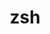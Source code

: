 ---
title: "zsh"
layout: cache
category: package
meta: {"versions": ["5.4.2", "5.8"], "compilers": ["gcc@10.3.0", "gcc@7.3.0", "gcc@7.3.1", "gcc@7.4.0", "gcc@7.5.0", "gcc@8.1.0", "gcc@8.3.1", "gcc@8.4.1", "gcc@9.3.0", "intel@19.1.3.304"]}
spec_files: 
 - spec-0.json
 - spec-1.json
 - spec-2.json
 - spec-3.json
 - spec-4.json
 - spec-5.json
 - spec-6.json
 - spec-7.json
 - spec-8.json
 - spec-9.json
 - spec-10.json
 - spec-11.json
 - spec-12.json
 - spec-13.json
 - spec-14.json
 - spec-15.json
 - spec-16.json
 - spec-17.json
 - spec-18.json
 - spec-19.json
 - spec-20.json
 - spec-21.json
 - spec-22.json
 - spec-23.json
 - spec-24.json
 - spec-25.json
 - spec-26.json
 - spec-27.json
 - spec-28.json
 - spec-29.json
 - spec-30.json
 - spec-31.json
 - spec-32.json
 - spec-33.json
 - spec-34.json
 - spec-35.json
 - spec-36.json
 - spec-37.json
 - spec-38.json
 - spec-39.json
 - spec-40.json
 - spec-41.json
 - spec-42.json
 - spec-43.json
 - spec-44.json
 - spec-45.json
 - spec-46.json
 - spec-47.json
 - spec-48.json
 - spec-49.json
 - spec-50.json
 - spec-51.json
 - spec-52.json
 - spec-53.json
 - spec-54.json
 - spec-55.json
 - spec-56.json
 - spec-57.json
 - spec-58.json
 - spec-59.json
 - spec-60.json
 - spec-61.json
 - spec-62.json
 - spec-63.json
 - spec-64.json
 - spec-65.json
 - spec-66.json
 - spec-67.json
 - spec-68.json
 - spec-69.json
 - spec-70.json
 - spec-71.json
 - spec-72.json
 - spec-73.json
 - spec-74.json
 - spec-75.json
 - spec-76.json
 - spec-77.json
 - spec-78.json
 - spec-79.json
 - spec-80.json
 - spec-81.json
 - spec-82.json
spec_names:
 - 'zsh@5.8%gcc@8.3.1+skip-tcsetpgrp-test arch=linux-rhel8-x86_64 ^ncurses@6.2%gcc@8.3.1~symlinks+termlib abi=none arch=linux-rhel8-x86_64 ^pcre@8.44%gcc@8.3.1~jit+multibyte+utf arch=linux-rhel8-x86_64'
 - 'zsh@5.4.2%gcc@7.3.0+skip-tcsetpgrp-test arch=linux-rhel7-x86_64 ^ncurses@6.2%gcc@7.3.0~symlinks+termlib arch=linux-rhel7-x86_64 ^pcre@8.44%gcc@7.3.0~jit+multibyte+utf arch=linux-rhel7-x86_64'
 - 'zsh@5.8%gcc@7.3.0+skip-tcsetpgrp-test arch=linux-centos7-x86_64 ^ncurses@6.2%gcc@7.3.0~symlinks+termlib arch=linux-centos7-x86_64 ^pcre@8.44%gcc@7.3.0~jit+multibyte+utf arch=linux-centos7-x86_64'
 - 'zsh@5.8%gcc@8.3.1+skip-tcsetpgrp-test arch=linux-rhel8-ppc64le ^ncurses@6.2%gcc@8.3.1~symlinks+termlib abi=none arch=linux-rhel8-ppc64le ^pcre@8.44%gcc@8.3.1~jit+multibyte+utf arch=linux-rhel8-ppc64le'
 - 'zsh@5.8%gcc@8.4.1+skip-tcsetpgrp-test arch=linux-rhel8-x86_64 ^ncurses@6.2%gcc@8.4.1~symlinks+termlib abi=none arch=linux-rhel8-x86_64 ^pcre@8.44%gcc@8.4.1~jit+multibyte+utf arch=linux-rhel8-x86_64'
 - 'zsh@5.4.2%gcc@7.3.0+skip-tcsetpgrp-test arch=linux-ubuntu18.04-x86_64 ^ncurses@6.2%gcc@7.3.0~symlinks+termlib arch=linux-ubuntu18.04-x86_64 ^pcre@8.44%gcc@7.3.0~jit+multibyte+utf arch=linux-ubuntu18.04-x86_64'
 - 'zsh@5.8%gcc@7.5.0+skip-tcsetpgrp-test arch=linux-ubuntu18.04-x86_64 ^ncurses@6.2%gcc@7.5.0~symlinks+termlib arch=linux-ubuntu18.04-x86_64 ^pcre@8.44%gcc@7.5.0~jit+multibyte+utf arch=linux-ubuntu18.04-x86_64'
 - 'zsh@5.8%gcc@8.3.1+skip-tcsetpgrp-test arch=linux-rhel8-x86_64 ^ncurses@6.2%gcc@8.3.1~symlinks+termlib arch=linux-rhel8-x86_64 ^pcre@8.44%gcc@8.3.1~jit+multibyte+utf arch=linux-rhel8-x86_64'
 - 'zsh@5.8%gcc@9.3.0+skip-tcsetpgrp-test arch=linux-ubuntu20.04-ppc64le ^ncurses@6.2%gcc@9.3.0~symlinks+termlib arch=linux-ubuntu20.04-ppc64le ^pcre@8.44%gcc@9.3.0~jit+multibyte+utf arch=linux-ubuntu20.04-ppc64le'
 - 'zsh@5.8%gcc@9.3.0+skip-tcsetpgrp-test arch=linux-ubuntu20.04-x86_64 ^ncurses@6.2%gcc@9.3.0~symlinks+termlib arch=linux-ubuntu20.04-x86_64 ^pcre@8.44%gcc@9.3.0~jit+multibyte+utf arch=linux-ubuntu20.04-x86_64'
 - 'zsh@5.8%gcc@7.3.0+skip-tcsetpgrp-test arch=linux-centos8-x86_64 ^ncurses@6.2%gcc@7.3.0~symlinks+termlib arch=linux-centos8-x86_64 ^pcre@8.44%gcc@7.3.0~jit+multibyte+utf arch=linux-centos8-x86_64'
 - 'zsh@5.4.2%gcc@7.3.0+skip-tcsetpgrp-test arch=linux-centos7-x86_64 ^ncurses@6.2%gcc@7.3.0~symlinks+termlib arch=linux-centos7-x86_64 ^pcre@8.43%gcc@7.3.0~jit+multibyte+utf arch=linux-centos7-x86_64'
 - 'zsh@5.8%gcc@8.1.0+skip-tcsetpgrp-test arch=linux-rhel7-x86_64 ^ncurses@6.2%gcc@8.1.0~symlinks+termlib arch=linux-rhel7-x86_64 ^pcre@8.44%gcc@8.1.0~jit+multibyte+utf arch=linux-rhel7-x86_64'
 - 'zsh@5.4.2%gcc@7.3.0+skip-tcsetpgrp-test arch=linux-centos7-x86_64 ^ncurses@6.2%gcc@7.3.0~symlinks+termlib arch=linux-centos7-x86_64 ^pcre@8.44%gcc@7.3.0~jit+multibyte+utf arch=linux-centos7-x86_64'
 - 'zsh@5.8%gcc@8.3.1+skip-tcsetpgrp-test arch=linux-rhel8-ppc64le ^ncurses@6.2%gcc@8.3.1~symlinks+termlib arch=linux-rhel8-ppc64le ^pcre@8.44%gcc@8.3.1~jit+multibyte+utf arch=linux-rhel8-ppc64le'
 - 'zsh@5.8%gcc@8.3.1+skip-tcsetpgrp-test arch=linux-centos8-x86_64 ^ncurses@6.2%gcc@8.3.1~symlinks+termlib arch=linux-centos8-x86_64 ^pcre@8.44%gcc@8.3.1~jit+multibyte+utf arch=linux-centos8-x86_64'
 - 'zsh@5.8%gcc@8.1.0+skip-tcsetpgrp-test arch=linux-rhel7-x86_64 ^ncurses@6.2%gcc@8.1.0~symlinks+termlib abi=none arch=linux-rhel7-x86_64 ^pcre@8.44%gcc@8.1.0~jit+multibyte+utf arch=linux-rhel7-x86_64'
 - 'zsh@5.4.2%gcc@7.3.0+skip-tcsetpgrp-test arch=linux-ubuntu18.04-ppc64le ^ncurses@6.1%gcc@7.3.0~symlinks~termlib arch=linux-ubuntu18.04-ppc64le ^pcre@8.42%gcc@7.3.0+jit+multibyte+utf arch=linux-ubuntu18.04-ppc64le'
 - 'zsh@5.8%gcc@7.5.0+skip-tcsetpgrp-test arch=linux-ubuntu18.04-ppc64le ^ncurses@6.2%gcc@7.5.0~symlinks+termlib abi=none arch=linux-ubuntu18.04-ppc64le ^pcre@8.44%gcc@7.5.0~jit+multibyte+utf arch=linux-ubuntu18.04-ppc64le'
 - 'zsh@5.4.2%gcc@9.3.0+skip-tcsetpgrp-test arch=linux-ubuntu20.04-x86_64 ^ncurses@6.2%gcc@9.3.0~symlinks+termlib arch=linux-ubuntu20.04-x86_64 ^pcre@8.44%gcc@9.3.0~jit+multibyte+utf arch=linux-ubuntu20.04-x86_64'
 - 'zsh@5.4.2%gcc@7.3.0+skip-tcsetpgrp-test arch=linux-rhel8-x86_64 ^ncurses@6.1%gcc@7.3.0~symlinks+termlib arch=linux-rhel8-x86_64 ^pcre@8.43%gcc@7.3.0+jit+multibyte+utf arch=linux-rhel8-x86_64'
 - 'zsh@5.8%gcc@8.1.0+skip-tcsetpgrp-test arch=linux-rhel7-ppc64le ^ncurses@6.2%gcc@8.1.0~symlinks+termlib abi=none arch=linux-rhel7-ppc64le ^pcre@8.44%gcc@8.1.0~jit+multibyte+utf arch=linux-rhel7-ppc64le'
 - 'zsh@5.4.2%gcc@7.3.0+skip-tcsetpgrp-test arch=linux-ubuntu18.04-ppc64le ^ncurses@6.2%gcc@7.3.0~symlinks+termlib arch=linux-ubuntu18.04-ppc64le ^pcre@8.43%gcc@7.3.0+jit+multibyte+utf arch=linux-ubuntu18.04-ppc64le'
 - 'zsh@5.8%gcc@7.5.0+skip-tcsetpgrp-test arch=linux-ubuntu18.04-x86_64 ^ncurses@6.2%gcc@7.5.0~symlinks+termlib abi=none arch=linux-ubuntu18.04-x86_64 ^pcre@8.44%gcc@7.5.0~jit+multibyte+utf arch=linux-ubuntu18.04-x86_64'
 - 'zsh@5.8%gcc@8.1.0+skip-tcsetpgrp-test arch=linux-rhel7-x86_64 ^ncurses@6.2%gcc@8.1.0~symlinks+termlib arch=linux-rhel7-x86_64 ^pcre@8.44%gcc@8.1.0~jit+multibyte+utf arch=linux-rhel7-x86_64'
 - 'zsh@5.8%gcc@9.3.0+skip-tcsetpgrp-test arch=linux-ubuntu20.04-x86_64 ^ncurses@6.2%gcc@9.3.0~symlinks+termlib abi=none arch=linux-ubuntu20.04-x86_64 ^pcre@8.44%gcc@9.3.0~jit+multibyte+utf arch=linux-ubuntu20.04-x86_64'
 - 'zsh@5.4.2%gcc@7.3.0+skip-tcsetpgrp-test arch=linux-centos8-x86_64 ^ncurses@6.2%gcc@7.3.0~symlinks+termlib arch=linux-centos8-x86_64 ^pcre@8.44%gcc@7.3.0~jit+multibyte+utf arch=linux-centos8-x86_64'
 - 'zsh@5.8%gcc@10.3.0+skip-tcsetpgrp-test arch=linux-ubuntu21.04-ppc64le ^ncurses@6.2%gcc@10.3.0~symlinks+termlib abi=none arch=linux-ubuntu21.04-ppc64le ^pcre@8.44%gcc@10.3.0~jit+multibyte+utf arch=linux-ubuntu21.04-ppc64le'
 - 'zsh@5.8%gcc@7.3.0+skip-tcsetpgrp-test arch=linux-rhel7-x86_64 ^ncurses@6.2%gcc@7.3.0~symlinks+termlib arch=linux-rhel7-x86_64 ^pcre@8.44%gcc@7.3.0~jit+multibyte+utf arch=linux-rhel7-x86_64'
 - 'zsh@5.4.2%gcc@7.3.0+skip-tcsetpgrp-test arch=linux-rhel7-x86_64 ^ncurses@6.1%gcc@7.3.0~symlinks+termlib arch=linux-rhel7-x86_64 ^pcre@8.43%gcc@7.3.0+jit+multibyte+utf arch=linux-rhel7-x86_64'
 - 'zsh@5.8%gcc@9.3.0+skip-tcsetpgrp-test arch=linux-rhel7-x86_64 ^ncurses@6.2%gcc@9.3.0~symlinks+termlib abi=none arch=linux-rhel7-x86_64 ^pcre@8.44%gcc@9.3.0~jit+multibyte+utf arch=linux-rhel7-x86_64'
 - 'zsh@5.8%gcc@8.1.0+skip-tcsetpgrp-test arch=linux-rhel7-ppc64le ^ncurses@6.2%gcc@8.1.0~symlinks+termlib arch=linux-rhel7-ppc64le ^pcre@8.44%gcc@8.1.0~jit+multibyte+utf arch=linux-rhel7-ppc64le'
 - 'zsh@5.8%gcc@7.5.0+skip-tcsetpgrp-test arch=linux-ubuntu18.04-ppc64le ^ncurses@6.2%gcc@7.5.0~symlinks+termlib arch=linux-ubuntu18.04-ppc64le ^pcre@8.44%gcc@7.5.0~jit+multibyte+utf arch=linux-ubuntu18.04-ppc64le'
 - 'zsh@5.8%gcc@9.3.0+skip-tcsetpgrp-test arch=linux-ubuntu20.04-ppc64le ^ncurses@6.2%gcc@9.3.0~symlinks+termlib abi=none arch=linux-ubuntu20.04-ppc64le ^pcre@8.44%gcc@9.3.0~jit+multibyte+utf arch=linux-ubuntu20.04-ppc64le'
 - 'zsh@5.8%gcc@8.3.1+skip-tcsetpgrp-test arch=linux-centos8-ppc64le ^ncurses@6.2%gcc@8.3.1~symlinks+termlib arch=linux-centos8-ppc64le ^pcre@8.44%gcc@8.3.1~jit+multibyte+utf arch=linux-centos8-ppc64le'
 - 'zsh@5.8%gcc@9.3.0+skip-tcsetpgrp-test arch=cray-cnl7-haswell ^ncurses@6.2%gcc@9.3.0~symlinks+termlib abi=none arch=cray-cnl7-haswell ^pcre@8.44%gcc@9.3.0~jit+multibyte+utf arch=cray-cnl7-haswell'
 - 'zsh@5.4.2%gcc@7.3.0+skip-tcsetpgrp-test arch=linux-ubuntu18.04-ppc64le ^ncurses@6.2%gcc@7.3.0~symlinks+termlib arch=linux-ubuntu18.04-ppc64le ^pcre@8.44%gcc@7.3.0~jit+multibyte+utf arch=linux-ubuntu18.04-ppc64le'
 - 'zsh@5.8%gcc@8.1.0+skip-tcsetpgrp-test arch=linux-rhel7-ppc64le ^ncurses@6.2%gcc@8.1.0~symlinks+termlib arch=linux-rhel7-ppc64le ^pcre@8.44%gcc@8.1.0~jit+multibyte+utf arch=linux-rhel7-ppc64le'
 - 'zsh@5.8%gcc@7.3.0+skip-tcsetpgrp-test arch=linux-rhel7-ppc64le ^ncurses@6.2%gcc@7.3.0~symlinks+termlib arch=linux-rhel7-ppc64le ^pcre@8.44%gcc@7.3.0~jit+multibyte+utf arch=linux-rhel7-ppc64le'
 - 'zsh@5.4.2%gcc@7.3.0+skip-tcsetpgrp-test arch=linux-centos8-x86_64 ^ncurses@6.1%gcc@7.3.0~symlinks+termlib arch=linux-centos8-x86_64 ^pcre@8.43%gcc@7.3.0+jit+multibyte+utf arch=linux-centos8-x86_64'
 - 'zsh@5.4.2%gcc@9.3.0+skip-tcsetpgrp-test arch=linux-ubuntu20.04-ppc64le ^ncurses@6.2%gcc@9.3.0~symlinks+termlib arch=linux-ubuntu20.04-ppc64le ^pcre@8.44%gcc@9.3.0~jit+multibyte+utf arch=linux-ubuntu20.04-ppc64le'
 - 'zsh@5.8%gcc@9.3.0+skip-tcsetpgrp-test arch=linux-rhel7-ppc64le ^ncurses@6.2%gcc@9.3.0~symlinks+termlib abi=none arch=linux-rhel7-ppc64le ^pcre@8.44%gcc@9.3.0~jit+multibyte+utf arch=linux-rhel7-ppc64le'
 - 'zsh@5.8%gcc@7.3.0+skip-tcsetpgrp-test arch=linux-ubuntu18.04-ppc64le ^ncurses@6.2%gcc@7.3.0~symlinks+termlib arch=linux-ubuntu18.04-ppc64le ^pcre@8.44%gcc@7.3.0~jit+multibyte+utf arch=linux-ubuntu18.04-ppc64le'
 - 'zsh@5.8%gcc@8.1.0+skip-tcsetpgrp-test arch=linux-centos7-ppc64le ^ncurses@6.2%gcc@8.1.0~symlinks+termlib arch=linux-centos7-ppc64le ^pcre@8.44%gcc@8.1.0~jit+multibyte+utf arch=linux-centos7-ppc64le'
 - 'zsh@5.8%gcc@8.1.0+skip-tcsetpgrp-test arch=linux-centos7-x86_64 ^ncurses@6.2%gcc@8.1.0~symlinks+termlib arch=linux-centos7-x86_64 ^pcre@8.44%gcc@8.1.0~jit+multibyte+utf arch=linux-centos7-x86_64'
 - 'zsh@5.8%gcc@10.3.0+skip-tcsetpgrp-test arch=linux-ubuntu21.04-x86_64 ^ncurses@6.2%gcc@10.3.0~symlinks+termlib abi=none arch=linux-ubuntu21.04-x86_64 ^pcre@8.44%gcc@10.3.0~jit+multibyte+utf arch=linux-ubuntu21.04-x86_64'
 - 'zsh@5.4.2%gcc@8.3.1+skip-tcsetpgrp-test arch=linux-centos8-ppc64le ^ncurses@6.2%gcc@8.3.1~symlinks+termlib arch=linux-centos8-ppc64le ^pcre@8.43%gcc@8.3.1+jit+multibyte+utf arch=linux-centos8-ppc64le'
 - 'zsh@5.4.2%gcc@7.3.0+skip-tcsetpgrp-test arch=linux-rhel7-ppc64le ^ncurses@6.2%gcc@7.3.0~symlinks+termlib arch=linux-rhel7-ppc64le ^pcre@8.43%gcc@7.3.0+jit+multibyte+utf arch=linux-rhel7-ppc64le'
 - 'zsh@5.4.2%gcc@7.4.0+skip-tcsetpgrp-test arch=linux-ubuntu18.04-x86_64 ^ncurses@6.1%gcc@7.4.0~symlinks~termlib arch=linux-ubuntu18.04-x86_64 ^pcre@8.43%gcc@7.4.0+jit+multibyte+utf arch=linux-ubuntu18.04-x86_64'
 - 'zsh@5.4.2%gcc@7.3.0+skip-tcsetpgrp-test arch=linux-rhel7-x86_64 ^ncurses@6.2%gcc@7.3.0~symlinks+termlib arch=linux-rhel7-x86_64 ^pcre@8.43%gcc@7.3.0~jit+multibyte+utf arch=linux-rhel7-x86_64'
 - 'zsh@5.8%gcc@7.3.1+skip-tcsetpgrp-test arch=linux-amzn2-x86_64 ^ncurses@6.2%gcc@7.3.1~symlinks+termlib arch=linux-amzn2-x86_64 ^pcre@8.44%gcc@7.3.1~jit+multibyte+utf arch=linux-amzn2-x86_64'
 - 'zsh@5.4.2%gcc@7.3.0+skip-tcsetpgrp-test arch=linux-ubuntu18.04-x86_64 ^ncurses@6.1%gcc@7.3.0~symlinks~termlib arch=linux-ubuntu18.04-x86_64 ^pcre@8.42%gcc@7.3.0+jit+multibyte+utf arch=linux-ubuntu18.04-x86_64'
 - 'zsh@5.4.2%gcc@7.3.0+skip-tcsetpgrp-test arch=linux-rhel8-x86_64 ^ncurses@6.2%gcc@7.3.0~symlinks+termlib arch=linux-rhel8-x86_64 ^pcre@8.43%gcc@7.3.0~jit+multibyte+utf arch=linux-rhel8-x86_64'
 - 'zsh@5.8%gcc@8.1.0+skip-tcsetpgrp-test arch=linux-rhel7-power8le ^ncurses@6.2%gcc@8.1.0~symlinks+termlib arch=linux-rhel7-power8le ^pcre@8.44%gcc@8.1.0~jit+multibyte+utf arch=linux-rhel7-power8le'
 - 'zsh@5.8%gcc@7.5.0+skip-tcsetpgrp-test arch=linux-ubuntu18.04-ppc64le ^ncurses@6.2%gcc@7.5.0~symlinks+termlib arch=linux-ubuntu18.04-ppc64le ^pcre@8.44%gcc@7.5.0~jit+multibyte+utf arch=linux-ubuntu18.04-ppc64le'
 - 'zsh@5.4.2%gcc@7.3.0+skip-tcsetpgrp-test arch=linux-centos8-x86_64 ^ncurses@6.2%gcc@7.3.0~symlinks+termlib arch=linux-centos8-x86_64 ^pcre@8.43%gcc@7.3.0~jit+multibyte+utf arch=linux-centos8-x86_64'
 - 'zsh@5.4.2%gcc@7.3.0+skip-tcsetpgrp-test arch=linux-ubuntu18.04-x86_64 ^ncurses@6.2%gcc@7.3.0~symlinks+termlib arch=linux-ubuntu18.04-x86_64 ^pcre@8.43%gcc@7.3.0~jit+multibyte+utf arch=linux-ubuntu18.04-x86_64'
 - 'zsh@5.8%gcc@7.3.0+skip-tcsetpgrp-test arch=linux-rhel8-x86_64 ^ncurses@6.2%gcc@7.3.0~symlinks+termlib arch=linux-rhel8-x86_64 ^pcre@8.44%gcc@7.3.0~jit+multibyte+utf arch=linux-rhel8-x86_64'
 - 'zsh@5.4.2%gcc@7.3.0+skip-tcsetpgrp-test arch=linux-centos7-x86_64 ^ncurses@6.1%gcc@7.3.0~symlinks~termlib arch=linux-centos7-x86_64 ^pcre@8.42%gcc@7.3.0+jit+multibyte+utf arch=linux-centos7-x86_64'
 - 'zsh@5.4.2%gcc@7.3.0+skip-tcsetpgrp-test arch=linux-rhel7-x86_64 ^ncurses@6.2%gcc@7.3.0~symlinks+termlib arch=linux-rhel7-x86_64 ^pcre@8.43%gcc@7.3.0+jit+multibyte+utf arch=linux-rhel7-x86_64'
 - 'zsh@5.4.2%gcc@7.3.0+skip-tcsetpgrp-test arch=linux-ubuntu18.04-x86_64 ^ncurses@6.2%gcc@7.3.0~symlinks+termlib arch=linux-ubuntu18.04-x86_64 ^pcre@8.43%gcc@7.3.0+jit+multibyte+utf arch=linux-ubuntu18.04-x86_64'
 - 'zsh@5.8%gcc@8.3.1+skip-tcsetpgrp-test arch=linux-rhel8-aarch64 ^ncurses@6.2%gcc@8.3.1~symlinks+termlib arch=linux-rhel8-aarch64 ^pcre@8.44%gcc@8.3.1~jit+multibyte+utf arch=linux-rhel8-aarch64'
 - 'zsh@5.4.2%gcc@7.3.0+skip-tcsetpgrp-test arch=linux-rhel8-x86_64 ^ncurses@6.2%gcc@7.3.0~symlinks+termlib arch=linux-rhel8-x86_64 ^pcre@8.43%gcc@7.3.0+jit+multibyte+utf arch=linux-rhel8-x86_64'
 - 'zsh@5.4.2%gcc@7.4.0+skip-tcsetpgrp-test arch=linux-ubuntu18.04-x86_64 ^ncurses@6.1%gcc@7.4.0~symlinks+termlib arch=linux-ubuntu18.04-x86_64 ^pcre@8.43%gcc@7.4.0+jit+multibyte+utf arch=linux-ubuntu18.04-x86_64'
 - 'zsh@5.4.2%gcc@7.4.0+skip-tcsetpgrp-test arch=linux-ubuntu18.04-x86_64 ^ncurses@6.1%gcc@7.4.0~symlinks~termlib arch=linux-ubuntu18.04-x86_64 ^pcre@8.42%gcc@7.4.0+jit+multibyte+utf arch=linux-ubuntu18.04-x86_64'
 - 'zsh@5.4.2%gcc@7.3.0+skip-tcsetpgrp-test arch=linux-ubuntu18.04-x86_64 ^ncurses@6.1%gcc@7.3.0~symlinks+termlib arch=linux-ubuntu18.04-x86_64 ^pcre@8.43%gcc@7.3.0+jit+multibyte+utf arch=linux-ubuntu18.04-x86_64'
 - 'zsh@5.4.2%gcc@7.3.0+skip-tcsetpgrp-test arch=linux-rhel7-x86_64 ^ncurses@6.1%gcc@7.3.0~symlinks~termlib arch=linux-rhel7-x86_64 ^pcre@8.42%gcc@7.3.0+jit+multibyte+utf arch=linux-rhel7-x86_64'
 - 'zsh@5.8%gcc@7.5.0+skip-tcsetpgrp-test arch=linux-ubuntu18.04-x86_64 ^ncurses@6.2%gcc@7.5.0~symlinks+termlib arch=linux-ubuntu18.04-x86_64 ^pcre@8.44%gcc@7.5.0~jit+multibyte+utf arch=linux-ubuntu18.04-x86_64'
 - 'zsh@5.8%intel@19.1.3.304+skip-tcsetpgrp-test arch=cray-cnl7-haswell ^ncurses@6.2%intel@19.1.3.304~symlinks+termlib abi=none arch=cray-cnl7-haswell ^pcre@8.44%intel@19.1.3.304~jit+multibyte+utf arch=cray-cnl7-haswell'
 - 'zsh@5.8%gcc@7.3.0+skip-tcsetpgrp-test arch=linux-ubuntu18.04-x86_64 ^ncurses@6.2%gcc@7.3.0~symlinks+termlib arch=linux-ubuntu18.04-x86_64 ^pcre@8.44%gcc@7.3.0~jit+multibyte+utf arch=linux-ubuntu18.04-x86_64'
 - 'zsh@5.4.2%gcc@7.3.0+skip-tcsetpgrp-test arch=linux-rhel8-x86_64 ^ncurses@6.2%gcc@7.3.0~symlinks+termlib arch=linux-rhel8-x86_64 ^pcre@8.44%gcc@7.3.0~jit+multibyte+utf arch=linux-rhel8-x86_64'
 - 'zsh@5.4.2%gcc@7.3.0+skip-tcsetpgrp-test arch=linux-centos7-ppc64le ^ncurses@6.2%gcc@7.3.0~symlinks+termlib arch=linux-centos7-ppc64le ^pcre@8.43%gcc@7.3.0+jit+multibyte+utf arch=linux-centos7-ppc64le'
 - 'zsh@5.4.2%gcc@8.3.1+skip-tcsetpgrp-test arch=linux-rhel8-ppc64le ^ncurses@6.2%gcc@8.3.1~symlinks+termlib arch=linux-rhel8-ppc64le ^pcre@8.43%gcc@8.3.1+jit+multibyte+utf arch=linux-rhel8-ppc64le'
 - 'zsh@5.4.2%gcc@7.3.0+skip-tcsetpgrp-test arch=linux-centos7-ppc64le ^ncurses@6.1%gcc@7.3.0~symlinks~termlib arch=linux-centos7-ppc64le ^pcre@8.42%gcc@7.3.0+jit+multibyte+utf arch=linux-centos7-ppc64le'
 - 'zsh@5.4.2%gcc@7.3.0+skip-tcsetpgrp-test arch=linux-centos7-x86_64 ^ncurses@6.1%gcc@7.3.0~symlinks+termlib arch=linux-centos7-x86_64 ^pcre@8.43%gcc@7.3.0+jit+multibyte+utf arch=linux-centos7-x86_64'
 - 'zsh@5.4.2%gcc@7.3.0+skip-tcsetpgrp-test arch=linux-rhel7-ppc64le ^ncurses@6.2%gcc@7.3.0~symlinks+termlib arch=linux-rhel7-ppc64le ^pcre@8.44%gcc@7.3.0~jit+multibyte+utf arch=linux-rhel7-ppc64le'
 - 'zsh@5.4.2%gcc@7.3.0+skip-tcsetpgrp-test arch=linux-centos8-x86_64 ^ncurses@6.2%gcc@7.3.0~symlinks+termlib arch=linux-centos8-x86_64 ^pcre@8.43%gcc@7.3.0+jit+multibyte+utf arch=linux-centos8-x86_64'
 - 'zsh@5.8%gcc@7.5.0+skip-tcsetpgrp-test arch=linux-ubuntu18.04-aarch64 ^ncurses@6.2%gcc@7.5.0~symlinks+termlib arch=linux-ubuntu18.04-aarch64 ^pcre@8.44%gcc@7.5.0~jit+multibyte+utf arch=linux-ubuntu18.04-aarch64'
 - 'zsh@5.8%gcc@8.4.1+skip-tcsetpgrp-test arch=linux-rhel8-ppc64le ^ncurses@6.2%gcc@8.4.1~symlinks+termlib abi=none arch=linux-rhel8-ppc64le ^pcre@8.44%gcc@8.4.1~jit+multibyte+utf arch=linux-rhel8-ppc64le'
 - 'zsh@5.4.2%gcc@7.3.0+skip-tcsetpgrp-test arch=linux-rhel8-x86_64 ^ncurses@6.1%gcc@7.3.0~symlinks~termlib arch=linux-rhel8-x86_64 ^pcre@8.42%gcc@7.3.0+jit+multibyte+utf arch=linux-rhel8-x86_64'
 - 'zsh@5.4.2%gcc@7.3.0+skip-tcsetpgrp-test arch=linux-rhel7-ppc64le ^ncurses@6.1%gcc@7.3.0~symlinks~termlib arch=linux-rhel7-ppc64le ^pcre@8.42%gcc@7.3.0+jit+multibyte+utf arch=linux-rhel7-ppc64le'
 - 'zsh@5.4.2%gcc@7.3.0+skip-tcsetpgrp-test arch=linux-centos8-x86_64 ^ncurses@6.1%gcc@7.3.0~symlinks~termlib arch=linux-centos8-x86_64 ^pcre@8.42%gcc@7.3.0+jit+multibyte+utf arch=linux-centos8-x86_64'
 - 'zsh@5.4.2%gcc@7.3.0+skip-tcsetpgrp-test arch=linux-centos7-x86_64 ^ncurses@6.2%gcc@7.3.0~symlinks+termlib arch=linux-centos7-x86_64 ^pcre@8.43%gcc@7.3.0+jit+multibyte+utf arch=linux-centos7-x86_64'
---